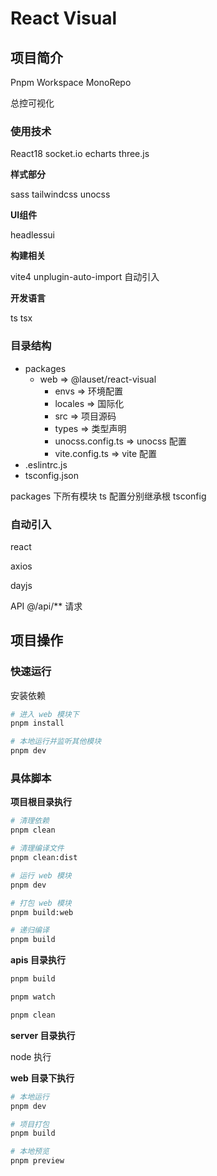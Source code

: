 # React Visual

## 项目简介

Pnpm Workspace MonoRepo

总控可视化

### 使用技术

React18
socket.io
echarts
three.js

**样式部分**

sass
tailwindcss
unocss

**UI组件**

headlessui

**构建相关**

vite4
unplugin-auto-import 自动引入

**开发语言**

ts
tsx

### 目录结构

- packages
  - web                 => @lauset/react-visual
    - envs              => 环境配置
    - locales           => 国际化
    - src               => 项目源码
    - types             => 类型声明
    - unocss.config.ts  => unocss 配置
    - vite.config.ts    => vite 配置
- .eslintrc.js
- tsconfig.json

packages 下所有模块 ts 配置分别继承根 tsconfig

### 自动引入

react

axios

dayjs

API @/api/** 请求

## 项目操作

### 快速运行

安装依赖

```sh
# 进入 web 模块下
pnpm install

# 本地运行并监听其他模块
pnpm dev
```

### 具体脚本

**项目根目录执行**

```sh
# 清理依赖
pnpm clean

# 清理编译文件
pnpm clean:dist

# 运行 web 模块
pnpm dev

# 打包 web 模块
pnpm build:web

# 递归编译
pnpm build
```

**apis 目录执行**

```sh
pnpm build

pnpm watch

pnpm clean
```

**server 目录执行**

node 执行

**web 目录下执行**

```sh
# 本地运行
pnpm dev

# 项目打包
pnpm build

# 本地预览
pnpm preview
```
